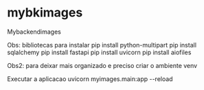 # mybkimages
Mybackendimages

Obs: bibliotecas para instalar
pip install python-multipart
pip install sqlalchemy
pip install fastapi
pip install uvicorn
pip install aiofiles

Obs2: para deixar mais organizado e preciso criar o ambiente venv

Executar a aplicacao
uvicorn myimages.main:app --reload